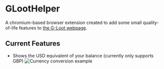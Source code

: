 # GLootHelper
A chromium-based browser extension created to add some small quality-of-life features to [the G-Loot webpage](https://play.gloot.com/).

## Current Features
- Shows the USD equivalent of your balance (currently only supports GBP)
  ![Currency conversion example](https://i.imgur.com/NXmMGaX.png)